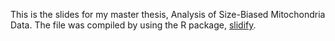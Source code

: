 This is the slides for my master thesis, Analysis of Size-Biased Mitochondria Data.
The file was compiled by using the R package, [slidify](http://slidify.org). 
